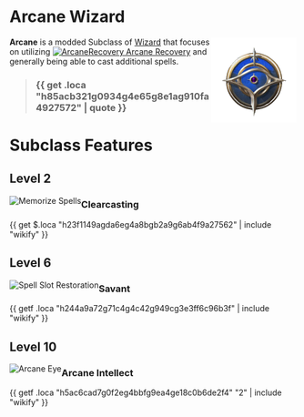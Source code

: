 # Arcane Wizard

<img align="right" alt="Arcane Wizard Class Icon" height="150" src="images/ClassIcons/Arcane.png" />

**Arcane** is a modded Subclass of [Wizard](https://bg3.wiki/wiki/Wizard) that focuses on utilizing [ <img src="https://bg3.wiki/w/images/thumb/0/04/Arcane_Recovery_Charges_Icons.png/25px-Arcane_Recovery_Charges_Icons.png" height="25" align="top" alt="ArcaneRecovery" /> Arcane Recovery](https://bg3.wiki/wiki/Arcane_Recovery) and generally being able to cast additional spells.

<h3>

> {{ get .loca "h85acb321g0934g4e65g8e1ag910fa4927572" | quote }}

</h3>

# Subclass Features

## Level 2

<img src="https://bg3.wiki/w/images/4/40/PassiveFeature_RitualCaster_MemorizeSpells.png" height="40" align="left" alt="Memorize Spells" />

### Clearcasting

{{ get $.loca "h23f1149agda6eg4a8bgb2a9g6ab4f9a27562" | include "wikify" }}

## Level 6

<img src="https://bg3.wiki/w/images/b/b6/Spell_Slot_Restoration_Icon.webp" height="40" align="left" alt="Spell Slot Restoration" />

### Savant

{{ getf .loca "h244a9a72g71c4g4c42g949cg3e3ff6c96b3f" | include "wikify" }}

## Level 10

<img src="https://bg3.wiki/w/images/8/8e/Arcane_Eye_Icon.webp" height="40" align="left" alt="Arcane Eye" />

### Arcane Intellect

{{ getf .loca "h5ac6cad7g0f2eg4bbfg9ea4ge18c0b6de2f4" "2" | include "wikify" }}
